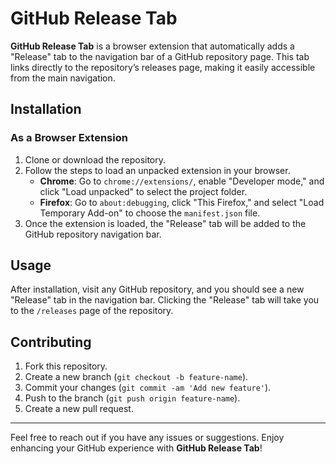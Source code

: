 # GitHub Release Tab

**GitHub Release Tab** is a browser extension that automatically adds a "Release" tab to the navigation bar of a GitHub repository page. This tab links directly to the repository’s releases page, making it easily accessible from the main navigation.

## Installation
### As a Browser Extension

1. Clone or download the repository.
2. Follow the steps to load an unpacked extension in your browser.
   - **Chrome**: Go to `chrome://extensions/`, enable "Developer mode," and click "Load unpacked" to select the project folder.
   - **Firefox**: Go to `about:debugging`, click "This Firefox," and select "Load Temporary Add-on" to choose the `manifest.json` file.
3. Once the extension is loaded, the "Release" tab will be added to the GitHub repository navigation bar.

## Usage

After installation, visit any GitHub repository, and you should see a new "Release" tab in the navigation bar. Clicking the "Release" tab will take you to the `/releases` page of the repository.

## Contributing

1. Fork this repository.
2. Create a new branch (`git checkout -b feature-name`).
3. Commit your changes (`git commit -am 'Add new feature'`).
4. Push to the branch (`git push origin feature-name`).
5. Create a new pull request.

---

Feel free to reach out if you have any issues or suggestions. Enjoy enhancing your GitHub experience with **GitHub Release Tab**!
